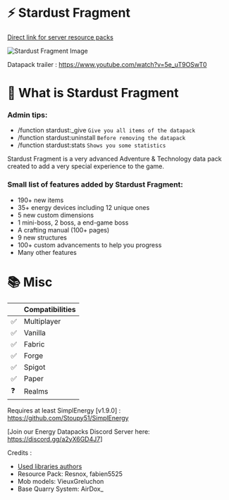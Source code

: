 
# ⚡ Stardust Fragment

[Direct link for server resource packs](https://github.com/Stoupy51/StardustFragment/blob/main/resource%20pack.zip)

![Stardust Fragment Image](https://github.com/Stoupy51/StardustFragment/blob/main/public/minia.png)

Datapack trailer :
https://www.youtube.com/watch?v=5e_uT9OSwT0


# 📖 What is Stardust Fragment
### Admin tips:
- /function stardust:_give		`Give you all items of the datapack`
- /function stardust:uninstall	`Before removing the datapack`
- /function stardust:stats		`Shows you some statistics`

Stardust Fragment is a very advanced Adventure & Technology data pack created to add a very special experience to the game.

### Small list of features added by Stardust Fragment:
- 190+ new items
- 35+ energy devices including 12 unique ones
- 5 new custom dimensions
- 1 mini-boss, 2 boss, a end-game boss
- A crafting manual (100+ pages)
- 9 new structures
- 100+ custom advancements to help you progress
- Many other features


# 📚 Misc

|   	| Compatibilities 	|
|---	|-----------------	|
| ✅ 	| Multiplayer     	|
| ✅ 	| Vanilla         	|
| ✅ 	| Fabric          	|
| ✅ 	| Forge           	|
| ✅ 	| Spigot          	|
| ✅ 	| Paper           	|
| ❓ 	| Realms          	|

Requires at least SimplEnergy [v1.9.0] : https://github.com/Stoupy51/SimplEnergy

[Join our Energy Datapacks Discord Server here: https://discord.gg/a2yX6GD4J7]

Credits :
- [Used libraries authors](https://github.com/Stoupy51/Energy-Datapack-Template#-librairiesmodules-used-conventions-guideline-tips-followed)
- Resource Pack: Resnox, fabien5525
- Mob models: VieuxGreluchon
- Base Quarry System: AirDox_
